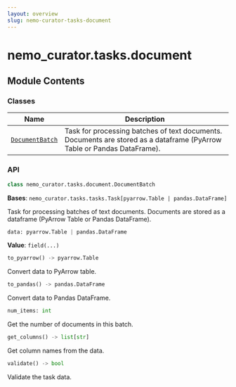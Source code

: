 ```yaml
---
layout: overview
slug: nemo-curator-tasks-document
---
```


# nemo_curator.tasks.document



## Module Contents

### Classes

| Name | Description |
|------|-------------|
| [`DocumentBatch`](#nemo_curatortasksdocumentdocumentbatch) | Task for processing batches of text documents. Documents are stored as a dataframe (PyArrow Table or Pandas DataFrame). |

### API

```python
class nemo_curator.tasks.document.DocumentBatch
```

**Bases**: `nemo_curator.tasks.tasks.Task[pyarrow.Table | pandas.DataFrame]`

Task for processing batches of text documents.
Documents are stored as a dataframe (PyArrow Table or Pandas DataFrame).

```python
data: pyarrow.Table | pandas.DataFrame
```

**Value**: `field(...)`


```python
to_pyarrow() -> pyarrow.Table
```

Convert data to PyArrow table.


```python
to_pandas() -> pandas.DataFrame
```

Convert data to Pandas DataFrame.


```python
num_items: int
```

Get the number of documents in this batch.


```python
get_columns() -> list[str]
```

Get column names from the data.


```python
validate() -> bool
```

Validate the task data.

